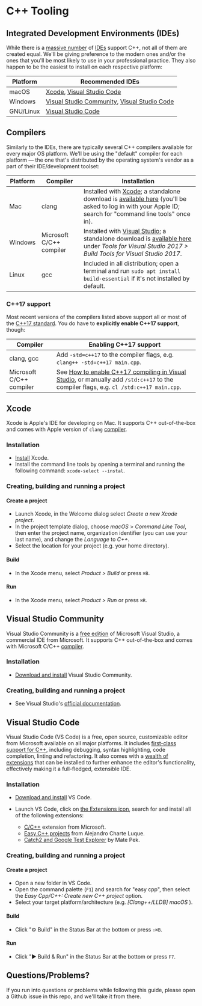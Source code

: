 # C++ Tooling

## Integrated Development Environments (IDEs)

While there is a [massive number](https://www.google.com/search?q=c%2B%2B+ides) of [IDEs](https://en.wikipedia.org/wiki/Integrated_development_environment) support C++, not all of them are created equal. We'll be giving preference to the modern ones and/or the ones that you'll be most likely to use in your professional practice. They also happen to be the easiest to install on each respective platform:

| Platform | Recommended IDEs |
| -------- | ---------------- |
| macOS    | [Xcode](#xcode), [Visual Studio Code](#visual-studio-code) |
| Windows  | [Visual Studio Community](#visual-studio-community), [Visual Studio Code](#visual-studio-code) |
| GNU/Linux | [Visual Studio Code](#visual-studio-code) |


## Compilers

Similarly to the IDEs, there are typically several C++ compilers available for every major OS platform. We'll be using the "default" compiler for each platform — the one that's distributed by the operating system's vendor as a part of their IDE/development toolset:

| Platform | Compiler | Installation |
| -------- | -------- | ------------ |
| Mac      | clang    | Installed with [Xcode](#xcode); a standalone download is [available here](https://developer.apple.com/download/more/) (you'll be asked to log in with your Apple ID; search for "command line tools" once in). |
| Windows  | Microsoft C/C++ compiler | Installed with [Visual Studio](#visual-studio-community); a standalone download is  [available here](https://visualstudio.microsoft.com/downloads/) under _Tools for Visual Studio 2017 > Build Tools for Visual Studio 2017_.  |
| Linux    | gcc      | Included in all distribution; open a terminal and run `sudo apt install build-essential` if it's not installed by default. |

### C++17 support

Most recent versions of the compilers listed above support all or most of the [C++17 standard](https://en.wikipedia.org/wiki/C%2B%2B17). You do have to **explicitly enable C++17 support**, though:

| Compiler | Enabling C++17 support |
| -------- | ---------------------- |
| clang, gcc | Add `-std=c++17` to the compiler flags, e.g. `clang++ -std=c++17 main.cpp`. |
| Microsoft C/C++ compiler | See [How to enable C++17 compiling in Visual Studio](https://stackoverflow.com/a/46759740), or manually add `/std:c++17` to the compiler flags, e.g. `cl /std:c++17 main.cpp`. |


## Xcode

Xcode is Apple's IDE for developing on Mac. It supports C++ out-of-the-box and comes with Apple version of `clang` [compiler](#compilers).

### Installation
 
 - [Install](https://itunes.apple.com/us/app/xcode/id497799835) Xcode.
 - Install the command line tools by opening a terminal and running the following command: `xcode-select --instal`.

### Creating, building and running a project

#### Create a project
 - Launch Xcode, in the Welcome dialog select _Create a new Xcode project_.
 - In the project template dialog, choose _macOS_ > _Command Line Tool_, then enter the project name, organization identifier (you can use your last name), and change the _Language_ to _C++_.
 - Select the location for your project (e.g. your home directory).

#### Build

 - In the Xcode menu, select _Product > Build_ or press `⌘B`.

#### Run

 - In the Xcode menu, select _Product > Run_ or press `⌘R`.


## Visual Studio Community

Visual Studio Community is a [free edition](https://visualstudio.microsoft.com/vs/compare/) of Microsoft Visual Studio, a commercial IDE from Microsoft. It supports C++ out-of-the-box and comes with Microsoft C/C++ [compiler](#compilers).

### Installation

 - [Download and install](https://visualstudio.microsoft.com/vs/features/cplusplus/) Visual Studio Community.

### Creating, building and running a project

- See Visual Studio's [official documentation](https://docs.microsoft.com/en-us/cpp/ide/walkthrough-working-with-projects-and-solutions-cpp?view=vs-2017).
 

## Visual Studio Code

Visual Studio Code (VS Code) is a free, open source, customizable editor from Microsoft available on all major platforms. It includes [first-class support for C++](https://code.visualstudio.com/docs/languages/cpp), including debugging, syntax highlighting, code completion, linting and refactoring. It also comes with a [wealth of extensions](https://marketplace.visualstudio.com/vscode) that can be installed to further enhance the editor's functionality, effectively making it a full-fledged, extensible IDE.

### Installation
  - [Download and install](https://code.visualstudio.com) VS Code.
  - Launch VS Code, click on [the Extensions icon](https://code.visualstudio.com/docs/editor/extension-gallery#_browse-for-extensions), search for and install all of the following extensions:
  
    - [C/C++](https://marketplace.visualstudio.com/items?itemName=ms-vscode.cpptools) extension from Microsoft.   
    - [Easy C++ projects](https://marketplace.visualstudio.com/items?itemName=acharluk.easy-cpp-projects) from Alejandro Charte Luque.
    - [Catch2 and Google Test Explorer](https://marketplace.visualstudio.com/items?itemName=matepek.vscode-catch2-test-adapter) by Mate Pek.


### Creating, building and running a project
 
#### Create a project
 - Open a new folder in VS Code.
 - Open the command palette (`F1`) and search for "easy cpp", then select the _Easy Cpp/C++: Create new C++ project_ option.
 - Select your target platform/architecture (e.g. _\[Clang++/LLDB\] macOS_ ).

#### Build
 - Click "⚙️ Build" in the Status Bar at the bottom or press `⇧⌘B`.

#### Run
 - Click "▶ Build & Run" in the Status Bar at the bottom or press `F7`.


## Questions/Problems?

If you run into questions or problems while following this guide, please open a Github issue in this repo, and we'll take it from there.

